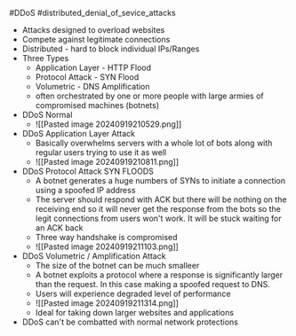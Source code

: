 #DDoS #distributed_denial_of_sevice_attacks

- Attacks designed to overload websites
- Compete against legitimate connections
- Distributed - hard to block individual IPs/Ranges
- Three Types
	- Application Layer - HTTP Flood
	- Protocol Attack - SYN Flood
	- Volumetric - DNS Amplification
	- often orchestrated by one or more people with large armies of compromised machines (botnets)
- DDoS Normal
	- ![[Pasted image 20240919210529.png]]
- DDoS Application Layer Attack
	- Basically overwhelms servers with a whole lot of bots along with regular users trying to use it as well
	- ![[Pasted image 20240919210811.png]]
- DDoS Protocol Attack SYN FLOODS
	- A botnet generates a huge numbers of SYNs to initiate a connection using a spoofed IP address
	- The server should respond with ACK but there will be nothing on the receiving end so it will never get the response from the bots so the legit connections from users won't work. It will be stuck waiting for an ACK back
	- Three way handshake is compromised 
	- ![[Pasted image 20240919211103.png]]
- DDoS Volumetric / Amplification Attack
	- The size of the botnet can be much smalleer
	- A botnet exploits a protocol where a response is significantly larger than the request. In this case making a spoofed request to DNS.
	- Users will experience degraded level of performance
	- ![[Pasted image 20240919211314.png]]
	- Ideal for taking down larger websites and applications
- DDoS can't be combatted with normal network protections